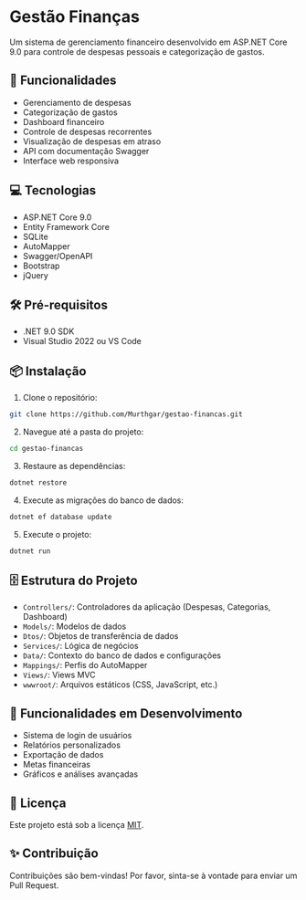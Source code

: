# Gestão Finanças

Um sistema de gerenciamento financeiro desenvolvido em ASP.NET Core 9.0 para controle de despesas pessoais e categorização de gastos.

## 🚀 Funcionalidades

- Gerenciamento de despesas
- Categorização de gastos
- Dashboard financeiro
- Controle de despesas recorrentes
- Visualização de despesas em atraso
- API com documentação Swagger
- Interface web responsiva

## 💻 Tecnologias

- ASP.NET Core 9.0
- Entity Framework Core
- SQLite
- AutoMapper
- Swagger/OpenAPI
- Bootstrap
- jQuery

## 🛠️ Pré-requisitos

- .NET 9.0 SDK
- Visual Studio 2022 ou VS Code

## 📦 Instalação

1. Clone o repositório:
```bash
git clone https://github.com/Murthgar/gestao-financas.git
```

2. Navegue até a pasta do projeto:
```bash
cd gestao-financas
```

3. Restaure as dependências:
```bash
dotnet restore
```

4. Execute as migrações do banco de dados:
```bash
dotnet ef database update
```

5. Execute o projeto:
```bash
dotnet run
```

## 🗄️ Estrutura do Projeto

- `Controllers/`: Controladores da aplicação (Despesas, Categorias, Dashboard)
- `Models/`: Modelos de dados
- `Dtos/`: Objetos de transferência de dados
- `Services/`: Lógica de negócios
- `Data/`: Contexto do banco de dados e configurações
- `Mappings/`: Perfis do AutoMapper
- `Views/`: Views MVC
- `wwwroot/`: Arquivos estáticos (CSS, JavaScript, etc.)

## 📝 Funcionalidades em Desenvolvimento

- Sistema de login de usuários
- Relatórios personalizados
- Exportação de dados
- Metas financeiras
- Gráficos e análises avançadas

## 📄 Licença

Este projeto está sob a licença [MIT](LICENSE).

## ✨ Contribuição

Contribuições são bem-vindas! Por favor, sinta-se à vontade para enviar um Pull Request.
